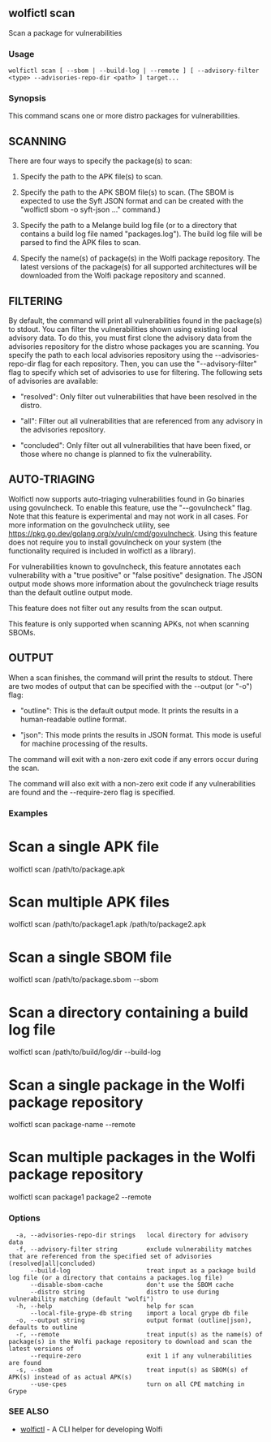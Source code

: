 ## wolfictl scan

Scan a package for vulnerabilities

### Usage

```
wolfictl scan [ --sbom | --build-log | --remote ] [ --advisory-filter <type> --advisories-repo-dir <path> ] target...
```

### Synopsis

This command scans one or more distro packages for vulnerabilities.

## SCANNING

There are four ways to specify the package(s) to scan:

1. Specify the path to the APK file(s) to scan.

2. Specify the path to the APK SBOM file(s) to scan. (The SBOM is expected to
   use the Syft JSON format and can be created with the "wolfictl sbom -o
   syft-json ..." command.)

3. Specify the path to a Melange build log file (or to a directory that
   contains a build log file named "packages.log"). The build log file will be
   parsed to find the APK files to scan.

4. Specify the name(s) of package(s) in the Wolfi package repository. The
   latest versions of the package(s) for all supported architectures will be
   downloaded from the Wolfi package repository and scanned.

## FILTERING

By default, the command will print all vulnerabilities found in the package(s)
to stdout. You can filter the vulnerabilities shown using existing local
advisory data. To do this, you must first clone the advisory data from the
advisories repository for the distro whose packages you are scanning. You
specify the path to each local advisories repository using the
--advisories-repo-dir flag for each repository. Then, you can use the
"--advisory-filter" flag to specify which set of advisories to use for
filtering. The following sets of advisories are available:

- "resolved": Only filter out vulnerabilities that have been resolved in the
  distro.

- "all": Filter out all vulnerabilities that are referenced from any advisory
  in the advisories repository.

- "concluded": Only filter out all vulnerabilities that have been fixed, or those
  where no change is planned to fix the vulnerability.

## AUTO-TRIAGING

Wolfictl now supports auto-triaging vulnerabilities found in Go binaries using
govulncheck. To enable this feature, use the "--govulncheck" flag. Note that
this feature is experimental and may not work in all cases. For more
information on the govulncheck utility, see
https://pkg.go.dev/golang.org/x/vuln/cmd/govulncheck. Using this feature does
not require you to install govulncheck on your system (the functionality
required is included in wolfictl as a library).

For vulnerabilities known to govulncheck, this feature annotates each
vulnerability with a "true positive" or "false positive" designation. The JSON
output mode shows more information about the govulncheck triage results than
the default outline output mode.

This feature does not filter out any results from the scan output.

This feature is only supported when scanning APKs, not when scanning SBOMs.

## OUTPUT

When a scan finishes, the command will print the results to stdout. There are
two modes of output that can be specified with the --output (or "-o") flag:

- "outline": This is the default output mode. It prints the results in a
  human-readable outline format.

- "json": This mode prints the results in JSON format. This mode is useful for
  machine processing of the results.

The command will exit with a non-zero exit code if any errors occur during the
scan.

The command will also exit with a non-zero exit code if any vulnerabilities are
found and the --require-zero flag is specified.



### Examples


# Scan a single APK file
wolfictl scan /path/to/package.apk

# Scan multiple APK files
wolfictl scan /path/to/package1.apk /path/to/package2.apk

# Scan a single SBOM file
wolfictl scan /path/to/package.sbom --sbom

# Scan a directory containing a build log file
wolfictl scan /path/to/build/log/dir --build-log

# Scan a single package in the Wolfi package repository
wolfictl scan package-name --remote

# Scan multiple packages in the Wolfi package repository
wolfictl scan package1 package2 --remote


### Options

```
  -a, --advisories-repo-dir strings   local directory for advisory data
  -f, --advisory-filter string        exclude vulnerability matches that are referenced from the specified set of advisories (resolved|all|concluded)
      --build-log                     treat input as a package build log file (or a directory that contains a packages.log file)
      --disable-sbom-cache            don't use the SBOM cache
      --distro string                 distro to use during vulnerability matching (default "wolfi")
  -h, --help                          help for scan
      --local-file-grype-db string    import a local grype db file
  -o, --output string                 output format (outline|json), defaults to outline
  -r, --remote                        treat input(s) as the name(s) of package(s) in the Wolfi package repository to download and scan the latest versions of
      --require-zero                  exit 1 if any vulnerabilities are found
  -s, --sbom                          treat input(s) as SBOM(s) of APK(s) instead of as actual APK(s)
      --use-cpes                      turn on all CPE matching in Grype
```

### SEE ALSO

* [wolfictl](wolfictl.md)	 - A CLI helper for developing Wolfi

